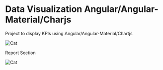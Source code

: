 # Data Visualization Angular/Angular-Material/Charjs

Project to display KPIs using Angular/Angular-Material/Chartjs

![Cat](https://raw.githubusercontent.com/chiloska/DataVisualization/gitassets/Dashboard.jpg)

Report Section

![Cat](https://raw.githubusercontent.com/{user}/DataVisualization/gitassets/Reports.jpg)
